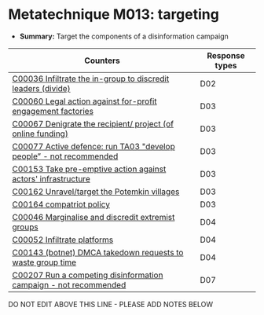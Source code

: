 # Metatechnique M013: targeting

* **Summary:** Target the components of a disinformation campaign


| Counters | Response types |
| -------- | -------------- |
| [C00036 Infiltrate the in-group to discredit leaders (divide)](../counters/C00036.md) | D02 |
| [C00060 Legal action against for-profit engagement factories](../counters/C00060.md) | D03 |
| [C00067 Denigrate the recipient/ project (of online funding)](../counters/C00067.md) | D03 |
| [C00077 Active defence: run TA03 "develop people” - not recommended](../counters/C00077.md) | D03 |
| [C00153 Take pre-emptive action against actors' infrastructure](../counters/C00153.md) | D03 |
| [C00162 Unravel/target the Potemkin villages](../counters/C00162.md) | D03 |
| [C00164 compatriot policy](../counters/C00164.md) | D03 |
| [C00046 Marginalise and discredit extremist groups](../counters/C00046.md) | D04 |
| [C00052 Infiltrate platforms](../counters/C00052.md) | D04 |
| [C00143 (botnet) DMCA takedown requests to waste group time](../counters/C00143.md) | D04 |
| [C00207 Run a competing disinformation campaign - not recommended](../counters/C00207.md) | D07 |



DO NOT EDIT ABOVE THIS LINE - PLEASE ADD NOTES BELOW